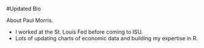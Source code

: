 #Updated Bio

About Paul Morris.

- I worked at the St. Louis Fed before coming to ISU.
- Lots of updating charts of economic data and building my expertise in R.
